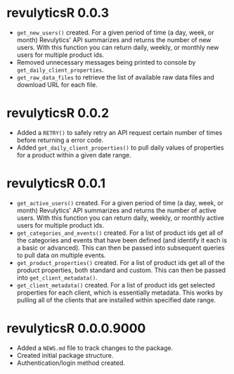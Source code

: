 # revulyticsR 0.0.3

* `get_new_users()` created. For a given period of time (a day, week, or month) Revulytics' API summarizes and returns the number of new users. With this function you can return daily, weekly, or monthly new users for multiple product ids.
* Removed unnecessary messages being printed to console by `get_daily_client_properties`.
* `get_raw_data_files` to retrieve the list of available raw data files and download URL for each file.

# revulyticsR 0.0.2

* Added a `RETRY()` to safely retry an API request certain number of times before returning a error code.
* Added `get_daily_client_properties()` to pull daily values of properties for a product within a given date range.

# revulyticsR 0.0.1

* `get_active_users()` created. For a given period of time (a day, week, or month) Revulytics' API summarizes and returns the number of active users. With this function you can return daily, weekly, or monthly active users for multiple product ids.
* `get_categories_and_events()` created. For a list of product ids get all of the categories and events that have been defined (and identify it each is a basic or advanced). This can then be passed into subsequent queries to pull data on multiple events.
* `get_product_properties()` created. For a list of product ids get all of the product properties, both standard and custom. This can then be passed into `get_client_metadata()`.
* `get_client_metadata()` created. For a list of product ids get selected properties for each client, which is essentially metadata.  This works by pulling all of the clients that are installed within specified date range.

# revulyticsR 0.0.0.9000

* Added a `NEWS.md` file to track changes to the package.
* Created initial package structure.
* Authentication/login method created.